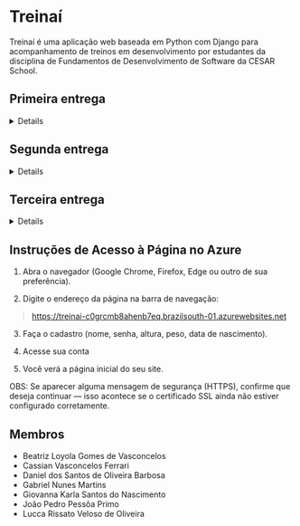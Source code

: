 # Treinaí

Treinaí é uma aplicação web baseada em Python com Django para acompanhamento de treinos em desenvolvimento por estudantes da disciplina de Fundamentos de Desenvolvimento de Software da CESAR School.

## Primeira entrega

<details>
  
* [Figma](https://www.figma.com/design/a4XMSIZADPvGHmeOgjNQAR/Lo-Fi-Treina%C3%AD?node-id=0-1&t=etEegkhoiLEPXzsp-1)

* [Screencast](https://youtu.be/QF5dc3fF2Ow)

* Backlog
<img width="1875" height="957" alt="Backlog1" src="https://github.com/user-attachments/assets/871a0515-3563-4788-a291-b440fe327eb1" />

* Sprint
<img width="1873" height="955" alt="quadro1_sprint" src="https://github.com/user-attachments/assets/388ac153-011e-4721-802c-5e79483c6845" />

* [Histórias](https://docs.google.com/document/d/1nskFYTLay5ukKv1aLaWjdS51-D0iQldLhl93W5BLoj8/edit?usp=sharing)

</details>

## Segunda entrega

<details>

* [Jira](https://cesar-team-ys52210m.atlassian.net/jira/software/projects/TREIN/boards/4?atlOrigin=eyJpIjoiYWJmZjdiYzdjNTcyNDk4NWI1ZWUwMDk5NjQ4N2M0YjgiLCJwIjoiaiJ9)

* Backlog
<img width="1919" height="1033" alt="quadro2_backlog" src="https://github.com/user-attachments/assets/a0478bd1-1077-42a1-9af1-4968724fc389" />

* Sprint
<img width="1919" height="1031" alt="quadro2_sprint" src="https://github.com/user-attachments/assets/c2838bcf-9c17-4c89-82ca-266ff55bc1f3" />

* Bugtracker
  <img width="1919" height="1034" alt="bugtracker" src="https://github.com/user-attachments/assets/6ca1d2ba-2493-4e82-b40f-a915c220c3d3"/>

* [Relatório programação em par](https://docs.google.com/document/d/1fdD-QaiXSmVtaeB57ypChtCTnbF1S1TEWM8AG5SRYdY/edit?usp=sharing)

* [Update na protitpação das histórias](https://youtu.be/c7jyzcp53gI)
 > Também visível pelo figma.

* [Screencast histórias em produção (deploy)](https://www.youtube.com/watch?v=wNvsl2hhWSY)

* [Link do site na azure](https://treinai-c0grcmb8ahenb7eq.brazilsouth-01.azurewebsites.net)

</details>

## Terceira entrega

<details>

* [Screencast das histórias em produção (deploy)](https://youtu.be/jcKH6bFveAU)

* [Screencast do CI/CD com build e deployment automatizado](https://youtu.be/xd7aVNyGLK4)

* [Screencast dos testes de sistema E2E](https://youtu.be/4ihilq4EM2c)

* [Link do site na azure](https://treinai-c0grcmb8ahenb7eq.brazilsouth-01.azurewebsites.net)

* [Relatório da programação em pares](https://docs.google.com/document/d/1A0s3Aya1NhzuH-3Q17jQE0ekMAcQqHCgDTuv_U1PevE/edit?usp=sharing)

* Sprint
<img width="1919" height="1079" alt="e3_board" src="https://github.com/user-attachments/assets/f4dd38d4-98b4-48c2-8c42-e7e676d46b68" />

> [Jira](https://cesar-team-ys52210m.atlassian.net/jira/software/projects/TREIN/boards/4?sprintStarted=true&atlOrigin=eyJpIjoiODU2MmU2MzIzYmU5NGZhNjlhMzFiZGJkYWVmZGU4ZmYiLCJwIjoiaiJ9)

* Backlog
<img width="1919" height="1079" alt="e3_backlog" src="https://github.com/user-attachments/assets/33a978f0-d0e4-4481-b083-d71cbe0d948b" />

> [Jira](https://cesar-team-ys52210m.atlassian.net/jira/software/projects/TREIN/boards/4?sprintStarted=true&atlOrigin=eyJpIjoiODU2MmU2MzIzYmU5NGZhNjlhMzFiZGJkYWVmZGU4ZmYiLCJwIjoiaiJ9)

* Bugtracker Atualizado:
<img width="1919" height="1079" alt="e3_bugtracker" src="https://github.com/user-attachments/assets/0eadc430-f1f7-46e8-826e-f3617e569a30" />

</details>

## Instruções de Acesso à Página no Azure

1. Abra o navegador (Google Chrome, Firefox, Edge ou outro de sua preferência).

2. Digite o endereço da página na barra de navegação:

> https://treinai-c0grcmb8ahenb7eq.brazilsouth-01.azurewebsites.net

3. Faça o cadastro (nome, senha, altura, peso, data de nascimento).

4. Acesse sua conta

5. Você verá a página inicial do seu site.

OBS: Se aparecer alguma mensagem de segurança (HTTPS), confirme que deseja continuar — isso acontece se o certificado SSL ainda não estiver configurado corretamente.

## Membros

* Beatriz Loyola Gomes de Vasconcelos
* Cassian Vasconcelos Ferrari
* Daniel dos Santos de Oliveira Barbosa
* Gabriel Nunes Martins
* Giovanna Karla Santos do Nascimento
* João Pedro Pessôa Primo
* Lucca Rissato Veloso de Oliveira


